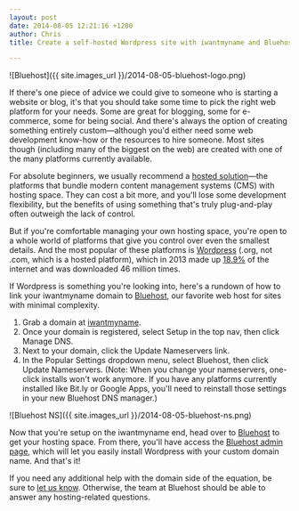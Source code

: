```yaml
---
layout: post
date: 2014-08-05 12:21:16 +1200
author: Chris
title: Create a self-hosted Wordpress site with iwantmyname and Bluehost

---
```


<!-- excerpt -->

![Bluehost]({{ site.images_url }}/2014-08-05-bluehost-logo.png)

If there's one piece of advice we could give to someone who is starting a website or blog, it's that you should take some time to pick the right web platform for your needs. Some are great for blogging, some for e-commerce, some for being social. And there's always the option of creating something entirely custom—although you'd either need some web development know-how or the resources to hire someone. Most sites though (including many of the biggest on the web) are created with one of the many platforms currently available. 

For absolute beginners, we usually recommend a [hosted solution](https://iwantmyname.com/services/website-builder/)—the platforms that bundle modern content management systems (CMS) with hosting space. They can cost a bit more, and you'll lose some development flexibility, but the benefits of using something that's truly plug-and-play often outweigh the lack of control. 

But if you're comfortable managing your own hosting space, you're open to a whole world of platforms that give you control over even the smallest details. And the most popular of these platforms is [Wordpress](http://wordpress.org/) (.org, not .com, which is a hosted platform), which in 2013 made up [18.9%](http://www.elegantthemes.com/blog/general-news/wordpress-infographic-2013-a-visual-representation-of-matts-state-of-the-word) of the internet and was downloaded 46 million times.

If Wordpress is something you're looking into, here's a rundown of how to link your iwantmyname domain to [Bluehost](https://www.bluehost.com/track/iwantmyname/), our favorite web host for sites with minimal complexity.

<!-- /excerpt -->

1. Grab a domain at [iwantmyname](https://iwantmyname.com/).
2. Once your domain is registered, select Setup in the top nav, then click Manage DNS.
3. Next to your domain, click the Update Nameservers link.
4. In the Popular Settings dropdown menu, select Bluehost, then click Update Nameservers. (Note: When you change your nameservers, one-click installs won't work anymore. If you have any platforms currently installed like Bit.ly or Google Apps, you'll need to reinstall those settings in your new Bluehost DNS manager.)

![Bluehost NS]({{ site.images_url }}/2014-08-05-bluehost-ns.png)

Now that you're setup on the iwantmyname end, head over to [Bluehost](https://www.bluehost.com/track/iwantmyname/) to get your hosting space. From there, you'll have access the [Bluehost admin page](https://my.bluehost.com/cgi/home#main), which will let you easily install Wordpress with your custom domain name. And that's it!

If you need any additional help with the domain side of the equation, be sure to [let us know](https://iwantmyname.com/support). Otherwise, the team at Bluehost should be able to answer any hosting-related questions.

 